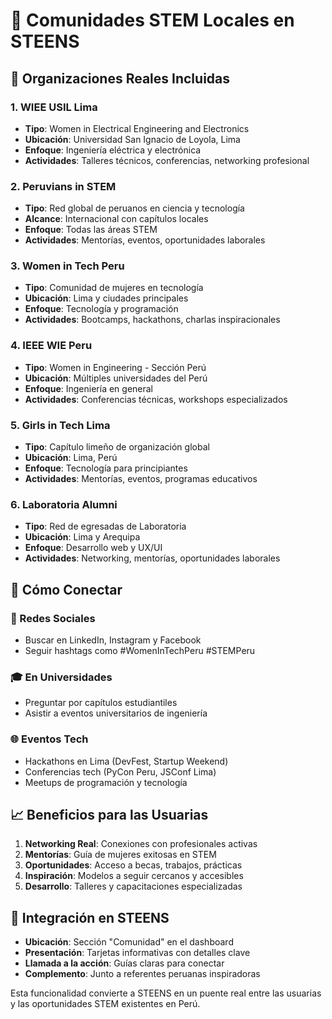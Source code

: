 # 🌟 Comunidades STEM Locales en STEENS

## 📍 Organizaciones Reales Incluidas

### 1. **WIEE USIL Lima**
- **Tipo**: Women in Electrical Engineering and Electronics
- **Ubicación**: Universidad San Ignacio de Loyola, Lima
- **Enfoque**: Ingeniería eléctrica y electrónica
- **Actividades**: Talleres técnicos, conferencias, networking profesional

### 2. **Peruvians in STEM**
- **Tipo**: Red global de peruanos en ciencia y tecnología
- **Alcance**: Internacional con capítulos locales
- **Enfoque**: Todas las áreas STEM
- **Actividades**: Mentorías, eventos, oportunidades laborales

### 3. **Women in Tech Peru**
- **Tipo**: Comunidad de mujeres en tecnología
- **Ubicación**: Lima y ciudades principales
- **Enfoque**: Tecnología y programación
- **Actividades**: Bootcamps, hackathons, charlas inspiracionales

### 4. **IEEE WIE Peru**
- **Tipo**: Women in Engineering - Sección Perú
- **Ubicación**: Múltiples universidades del Perú
- **Enfoque**: Ingeniería en general
- **Actividades**: Conferencias técnicas, workshops especializados

### 5. **Girls in Tech Lima**
- **Tipo**: Capítulo limeño de organización global
- **Ubicación**: Lima, Perú
- **Enfoque**: Tecnología para principiantes
- **Actividades**: Mentorías, eventos, programas educativos

### 6. **Laboratoria Alumni**
- **Tipo**: Red de egresadas de Laboratoria
- **Ubicación**: Lima y Arequipa
- **Enfoque**: Desarrollo web y UX/UI
- **Actividades**: Networking, mentorías, oportunidades laborales

## 🎯 Cómo Conectar

### 📱 Redes Sociales
- Buscar en LinkedIn, Instagram y Facebook
- Seguir hashtags como #WomenInTechPeru #STEMPeru

### 🎓 En Universidades
- Preguntar por capítulos estudiantiles
- Asistir a eventos universitarios de ingeniería

### 🌐 Eventos Tech
- Hackathons en Lima (DevFest, Startup Weekend)
- Conferencias tech (PyCon Peru, JSConf Lima)
- Meetups de programación y tecnología

## 📈 Beneficios para las Usuarias

1. **Networking Real**: Conexiones con profesionales activas
2. **Mentorías**: Guía de mujeres exitosas en STEM
3. **Oportunidades**: Acceso a becas, trabajos, prácticas
4. **Inspiración**: Modelos a seguir cercanos y accesibles
5. **Desarrollo**: Talleres y capacitaciones especializadas

## 🚀 Integración en STEENS

- **Ubicación**: Sección "Comunidad" en el dashboard
- **Presentación**: Tarjetas informativas con detalles clave
- **Llamada a la acción**: Guías claras para conectar
- **Complemento**: Junto a referentes peruanas inspiradoras

Esta funcionalidad convierte a STEENS en un puente real entre las usuarias y las oportunidades STEM existentes en Perú.